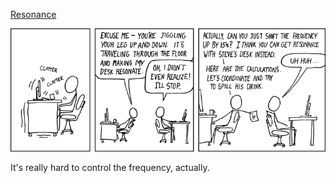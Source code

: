 [Resonance](https://xkcd.com/228)

![Resonance](./random_comic.png)

It's really hard to control the frequency, actually.

